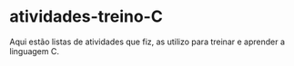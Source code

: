 # atividades-treino-C
Aqui estão listas de atividades que fiz, as utilizo para treinar e aprender a linguagem C.
